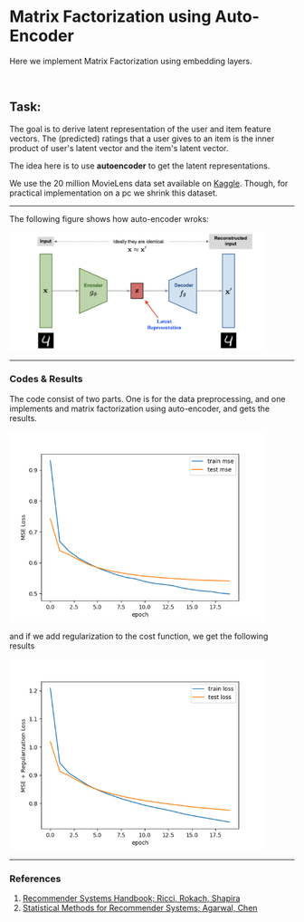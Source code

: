 # Matrix Factorization using Auto-Encoder

Here we implement Matrix Factorization using embedding layers.

<br />

## Task:

The goal is to derive latent representation of the user and item feature vectors. The (predicted) ratings that a user gives to an item is the inner product of user's latent vector and the item's latent vector.

The idea here is to use **autoencoder** to get the latent representations.

We use the 20 million MovieLens data set available on [Kaggle](https://www.kaggle.com/grouplens/movielens-20m-dataset). Though, for practical implementation on a pc we shrink this dataset.

---

The following figure shows how auto-encoder wroks:

<p float="left">
  <img src="/figs/MF_autoencoder_form.png" width="450" />
</p>




---

### Codes & Results

The code consist of two parts. One is for the data preprocessing, and one implements and matrix factorization using auto-encoder, and gets the results.

<p float="left">
  <img src="/figs/MF_autoencoder_mse_error.png" width="450" />
</p>

and if we add regularization to the cost function, we get the following results

<p float="left">
  <img src="/figs/MF_autoencoder_mse_and_regul_loss.png" width="450" />
</p>





------

### References

1. [Recommender Systems Handbook; Ricci, Rokach, Shapira](https://www.cse.iitk.ac.in/users/nsrivast/HCC/Recommender_systems_handbook.pdf)
2. [Statistical Methods for Recommender Systems; Agarwal, Chen](https://www.cambridge.org/core/books/statistical-methods-for-recommender-systems/0051A5BA0721C2C6385B2891D219ECD4)


